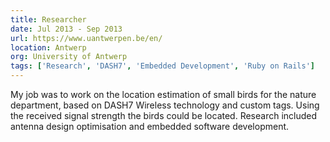 ```yaml
---
title: Researcher
date: Jul 2013 - Sep 2013
url: https://www.uantwerpen.be/en/
location: Antwerp
org: University of Antwerp
tags: ['Research', 'DASH7', 'Embedded Development', 'Ruby on Rails']
---
```


My job was to work on the location estimation of small birds for the nature department, based on DASH7 Wireless technology and custom tags. Using the received signal strength the birds could be located. Research included antenna design optimisation and embedded software development.
